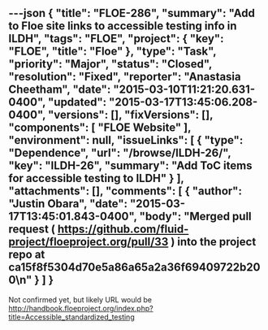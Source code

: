 ---json
{
  "title": "FLOE-286",
  "summary": "Add to Floe site links to accessible testing info in ILDH",
  "tags": "FLOE",
  "project": {
    "key": "FLOE",
    "title": "Floe"
  },
  "type": "Task",
  "priority": "Major",
  "status": "Closed",
  "resolution": "Fixed",
  "reporter": "Anastasia Cheetham",
  "date": "2015-03-10T11:21:20.631-0400",
  "updated": "2015-03-17T13:45:06.208-0400",
  "versions": [],
  "fixVersions": [],
  "components": [
    "FLOE Website"
  ],
  "environment": null,
  "issueLinks": [
    {
      "type": "Dependence",
      "url": "/browse/ILDH-26/",
      "key": "ILDH-26",
      "summary": "Add ToC items for accessible testing to ILDH"
    }
  ],
  "attachments": [],
  "comments": [
    {
      "author": "Justin Obara",
      "date": "2015-03-17T13:45:01.843-0400",
      "body": "Merged pull request ( <https://github.com/fluid-project/floeproject.org/pull/33> ) into the project repo at ca15f8f5304d70e5a86a65a2a36f69409722b200\n"
    }
  ]
}
---
Not confirmed yet, but likely URL would be\
<http://handbook.floeproject.org/index.php?title=Accessible_standardized_testing>

        